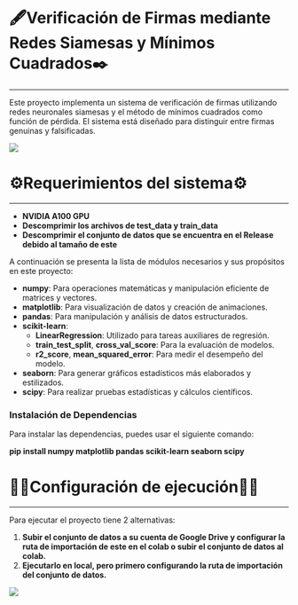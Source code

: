 # 🖋️Verificación de Firmas mediante Redes Siamesas y Mínimos Cuadrados✒️
<span style="font-size: 24px;"></span>
_____________________________
Este proyecto implementa un sistema de verificación de firmas utilizando redes neuronales siamesas y el método de mínimos cuadrados como función de pérdida. El sistema está diseñado para distinguir entre firmas genuinas y falsificadas.


![](https://assets.progressoft.com/products/ps-asv-md.png)


# ⚙️Requerimientos del sistema⚙️
<span style="font-size: 24px;"></span>
_____________________________

* **NVIDIA A100 GPU**
* **Descomprimir los archivos de test_data y train_data**
* **Descomprimir el conjunto de datos que se encuentra en el Release debido al tamaño de este**

A continuación se presenta la lista de módulos necesarios y sus propósitos en este proyecto:

* **numpy**: Para operaciones matemáticas y manipulación eficiente de matrices y vectores.
* **matplotlib**: Para visualización de datos y creación de animaciones.
* **pandas**: Para manipulación y análisis de datos estructurados.
* **scikit-learn**:
  - **LinearRegression**: Utilizado para tareas auxiliares de regresión.
  - **train_test_split**, **cross_val_score**: Para la evaluación de modelos.
  - **r2_score**, **mean_squared_error**: Para medir el desempeño del modelo.
* **seaborn**: Para generar gráficos estadísticos más elaborados y estilizados.
* **scipy**: Para realizar pruebas estadísticas y cálculos científicos.

### Instalación de Dependencias

Para instalar las dependencias, puedes usar el siguiente comando:

**pip install numpy matplotlib pandas scikit-learn seaborn scipy**

# 👨‍💻Configuración de ejecución👩‍💻
<span style="font-size: 24px;"></span>
_____________________________
Para ejecutar el proyecto tiene 2 alternativas: 
1. **Subir el conjunto de datos a su cuenta de Google Drive y configurar la ruta de importación de este en el colab o subir el conjunto de datos al colab.**
2. **Ejecutarlo en local, pero primero configurando la ruta de importación del conjunto de datos.**

![](https://i0.wp.com/mathwithbaddrawings.com/wp-content/uploads/2017/05/20161031143242_00005-e1495635818490.jpg?resize=1100%2C606&ssl=1)


